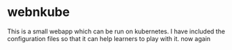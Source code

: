 # webnkube
This is a small webapp which can be run on kubernetes.
I have included the configuration files so that it can help learners to play with it.
now again